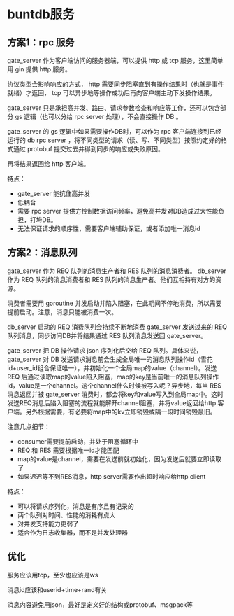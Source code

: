 # buntdb服务

## 方案1：rpc 服务

gate_server 作为客户端访问的服务器端，可以提供 http 或 tcp 服务，这里简单用 gin 提供 http 服务。

协议类型会影响响应的方式， http 需要同步阻塞直到有操作结果时（也就是事件就绪）才返回， tcp 可以异步地等操作成功后再向客户端主动下发操作结果。

gate_server 只是承担高并发、路由、请求参数检查和响应等工作，还可以包含部分 gs 逻辑（也可以分给 rpc server 处理），不会直接操作 DB 。

gate_server 的 gs 逻辑中如果需要操作DB时，可以作为 rpc 客户端连接到已经运行的 db rpc server ，将不同类型的请求（读、写、不同类型）按照约定好的格式通过 protobuf 提交过去并得到同步的响应或失败原因。

再将结果返回给 http 客户端。

特点：
- gate_server 能抗住高并发
- 低耦合
- 需要 rpc server 提供方控制数据访问频率，避免高并发对DB造成过大性能负担，打垮DB。
- 无法保证请求的顺序性，需要客户端辅助保证，或者添加唯一消息id

## 方案2：消息队列

gate_server 作为 REQ 队列的消息生产者和 RES 队列的消息消费者。 db_server 作为 REQ 队列的消息消费者和 RES 队列的消息生产者。他们互相持有对方的资源。

消费者需要用 goroutine 并发启动并陷入阻塞，在此期间不停地消费，所以需要提前启动。注意，消息只能被消费一次。

db_server 启动的 REQ 消费队列会持续不断地消费 gate_server 发送过来的 REQ 队列消息，同步访问DB并将结果通过 RES 队列消息发送回 gate_server。

gate_server 把 DB 操作请求 json 序列化后交给 REQ 队列。具体来说，gate_server 对 DB 发送请求消息前会生成全局唯一的消息队列操作id（雪花id+user_id组合保证唯一），并初始化一个全局map的value（channel）。发送 REQ 后通过读取map的value陷入阻塞，map的key是当前唯一的消息队列操作id，value是一个channel。这个channel什么时候被写入呢？异步地，每当 RES 消息返回并被 gate_server 消费时，都会将key和value写入到全局map中。这时发送REQ消息后陷入阻塞的流程就能解开channel阻塞，并将value返回给http 客户端。另外根据需要，有必要将map中的kv立即销毁或隔一段时间销毁最旧。

注意几点细节：
- consumer需要提前启动，并处于阻塞循环中
- REQ 和 RES 需要根据唯一id才能匹配
- map的value是channel，需要在发送前就初始化，因为发送后就要立即读取了
- 如果迟迟等不到RES消息，http server需要作出超时响应给http client

特点：
- 可以将请求序列化，消息是有序且有记录的
- 两个队列对时间、性能的消耗有点大
- 对并发支持能力更弱了
- 适合作为日志收集器，而不是并发处理器

## 优化

服务应该用tcp，至少也应该是ws

消息id应该和userid+time+rand有关

消息内容避免用json，最好是定义好的结构或protobuf、msgpack等